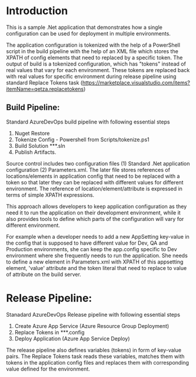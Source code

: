 # Introduction

This is a sample .Net application that demonstrates how a single configuration can be used for deployment in multiple environments.

The application configuration is tokenized with the help of a PowerShell script in the build pipeline with the help of an XML file which stores the XPATH of config elements that need to replaced by a specific token. The output of build is a tokenized configuration, which has "tokens" instead of real values that vary for each environment. These tokens are replaced back with real values for specific environment during release pipeline using standard Replace Tokens task (https://marketplace.visualstudio.com/items?itemName=qetza.replacetokens)


## Build Pipeline:

Standard AzureDevOps build pipeline with following essential steps
1. Nuget Restore
2. Tokenize Config - Powershell from Scripts/tokenize.ps1
3. Build Solution **\*.sln
4. Publish Artifacts.

Source control includes two configuration files (1) Standard .Net application configuration (2) Parameters.xml. The later file stores references of locations/elements in application config that need to be replaced with a token so that later they can be replaced with different values for different environment. The reference of location/element/attribute is expressed in terms of simple XPATH expressions.

This approach allows developers to keep application configuration as they need it to run the application on their development environment, while it also provides tools to define which parts of the configuration will vary for different environment.

For example when a developer needs to add a new AppSetting key-value in the config that is supposed to have different value for Dev, QA and Production environments, she can keep the app.config specific to Dev environment where she frequently needs to run the application. She needs to define a new element in Parameters.xml with XPATH of this appsetting element, 'value' attribute and the token literal that need to replace to value of attribute on the build server.

# Release Pipeline:

Stanadard AzureDevOps Release pipeline with following essential steps
1. Create Azure App Service (Azure Resource Group Deployment)
2. Replace Tokens in **\*.config
3. Deploy Application (Azure App Service Deploy)

The release pipeline also defines variables (tokens) in form of key-value pairs. The Replace Tokens task reads these variables, matches them with tokens in the application config files and replaces them with corresponding value defined for the environment.
